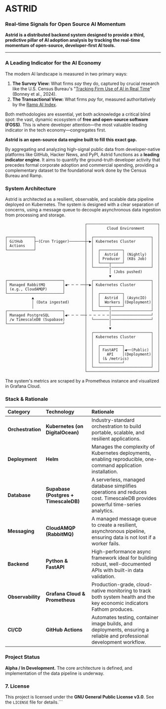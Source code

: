 
# ASTRID
### Real-time Signals for Open Source AI Momentum

**Astrid is a distributed backend system designed to provide a third, predictive pillar of AI adoption analysis by tracking the real-time momentum of open-source, developer-first AI tools.**

---

### A Leading Indicator for the AI Economy

The modern AI landscape is measured in two primary ways:
1.  **The Survey View:** What firms *say* they do, captured by crucial research like the U.S. Census Bureau's "[Tracking Firm Use of AI in Real Time](https://www2.census.gov/ces/wp/2024/CES-WP-24-16.pdf)" (Bonney et al., 2024).
2.  **The Transactional View:** What firms *pay* for, measured authoritatively by the [Ramp AI Index](https://ramp.com/economics/ai-index).

Both methodologies are essential, yet both acknowledge a critical blind spot: the vast, dynamic ecosystem of **free and open-source software (FOSS)**. This is where developer attention—the most valuable leading indicator in the tech economy—congregates first.

**Astrid is an open-source data engine built to fill this exact gap.**

By aggregating and analyzing high-signal public data from developer-native platforms like GitHub, Hacker News, and PyPI, Astrid functions as a **leading indicator engine**. It aims to quantify the ground-truth developer activity that precedes formal corporate adoption and commercial spending, providing a complementary dataset to the foundational work done by the Census Bureau and Ramp.

### System Architecture

Astrid is architected as a resilient, observable, and scalable data pipeline deployed on Kubernetes. The system is designed with a clear separation of concerns, using a message queue to decouple asynchronous data ingestion from processing and storage.

```plaintext
                                    ┌────────────────────────────────┐
                                    │         Cloud Environment      │
                                    │                                │
┌────────────┐                      │  ┌──────────────────────────┐  │
│ GitHub     ├─(Cron Trigger)───────┼─▶│ Kubernetes Cluster       │  │
│ Actions    │                      │  │                          │  │
└────────────┘                      │  │  ┌──────────┐            │  │
                                    │  │  │  Astrid  │ (Nightly)  │  │
                                    │  │  │ Producer │ (K8s Job)  │  │
                                    │  │  └────┬─────┘            │  │
                                    │  └───────│──────────────────┘  │
                                    │          │ (Jobs pushed)       │
                                    │          ▼                     │
┌─────────────────────────┐         │  ┌──────────────────────────┐  │
│ Managed RabbitMQ        │◀─ ─ ─ ──┼─▶│ Kubernetes Cluster       │  │
│ (e.g., CloudAMQP)       │         │  │                          │  │
└─────────────────────────┘         │  │  ┌──────────┐            │  │
            ▲                       │  │  │  Astrid  │ (AsyncIO)  │  │
            │ (Data ingested)       │  │  │  Workers │(Deployment)│  │
            │                       │  │  └────┬─────┘            │  │
┌─────────────────────────┐         │  └───────│──────────────────┘  │
│ Managed PostgreSQL      │◀─ ─ ─ ──┼ ─ ─ ─ ─ ─│──────────────────┘  │
│ /w TimescaleDB (Supabase)         │  └───────│──────────────────┘  │
└─────────────────────────┘         │          │                     │
                                    │          ▼                     │
                                    │  ┌──────────────────────────┐  │
                                    │  │ Kubernetes Cluster       │  │
                                    │  │                          │  │
                                    │  │  ┌──────────┐            │  │
                                    │  │  │ FastAPI  │◀──(Public) │  │
                                    │  │  │   API    │(Deployment)│  │
                                    │  │  │ (& /metrics)          │  │
                                    │  │  └──────────┘            │  │
                                    │  └──────────────────────────┘  │
                                    └────────────────────────────────┘
```
The system's metrics are scraped by a Prometheus instance and visualized in Grafana Cloud.

### Stack & Rationale

| Category      | Technology                        | Rationale                                                                                                       |
| :------------ | :-------------------------------- | :-------------------------------------------------------------------------------------------------------------- |
| **Orchestration** | **Kubernetes (on DigitalOcean)**  | Industry-standard orchestration to build portable, scalable, and resilient applications.                                  |
| **Deployment**  | **Helm**                          | Manages the complexity of Kubernetes deployments, enabling reproducible, one-command application installation.        |
| **Database**    | **Supabase (Postgres + TimescaleDB)** | A serverless, managed database simplifies operations and reduces cost. TimescaleDB provides powerful time-series analytics. |
| **Messaging**   | **CloudAMQP (RabbitMQ)**          | A managed message queue to create a resilient, asynchronous pipeline, ensuring data is not lost if a worker fails. |
| **Backend**     | **Python & FastAPI**              | High-performance async framework ideal for building robust, well-documented APIs with built-in data validation.      |
| **Observability**| **Grafana Cloud & Prometheus**    | Production-grade, cloud-native monitoring to track both system health and the key economic indicators Fathom produces. |
| **CI/CD**       | **GitHub Actions**                | Automates testing, container image builds, and deployments, ensuring a reliable and professional development workflow. |


### Project Status

**Alpha / In Development.** The core architecture is defined, and implementation of the data pipeline is underway.

### 7. License
This project is licensed under the **GNU General Public License v3.0**. See the `LICENSE` file for details.```
